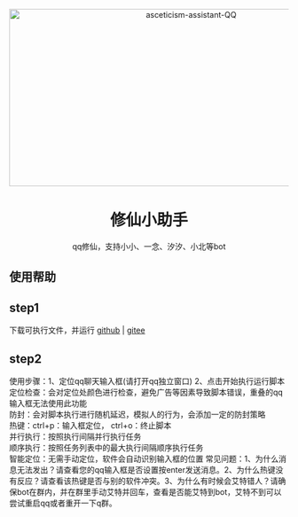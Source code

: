 <p align="center">
  <img src="https://socialify.git.ci/WwwwwyDev/asceticism-assistant-QQ/image?language=1&name=1&owner=1&stargazers=1&theme=Light" alt="asceticism-assistant-QQ" width="640" height="320" />
</p>

<div align="center">

# 修仙小助手

<!-- prettier-ignore-start -->
<!-- markdownlint-disable-next-line MD036 -->
qq修仙，支持小小、一念、汐汐、小北等bot
<!-- prettier-ignore-end -->
</div>

## 使用帮助

## step1

下载可执行文件，并运行
[github](https://github.com/WwwwwyDev/asceticism-assistant-QQ/releases/latest) | [gitee](https://gitee.com/wu_wen_yi/markdown-compiler/releases/latest)


## step2
使用步骤：1、定位qq聊天输入框(请打开qq独立窗口) 2、点击开始执行运行脚本 \
定位检查：会对定位处颜色进行检查，避免广告等因素导致脚本错误，重叠的qq输入框无法使用此功能 \
防封：会对脚本执行进行随机延迟，模拟人的行为，会添加一定的防封策略 \
热键：ctrl+p：输入框定位， ctrl+o：终止脚本 \
并行执行：按照执行间隔并行执行任务 \
顺序执行：按照任务列表中的最大执行间隔顺序执行任务 \
智能定位：无需手动定位，软件会自动识别输入框的位置
常见问题：1、为什么消息无法发出？请查看您的qq输入框是否设置按enter发送消息。2、为什么热键没有反应？请查看该热键是否与别的软件冲突。3、为什么有时候会艾特错人？请确保bot在群内，并在群里手动艾特并回车，查看是否能艾特到bot，艾特不到可以尝试重启qq或者重开一下q群。

